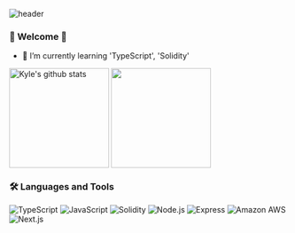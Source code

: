 ![header](https://capsule-render.vercel.app/api?type=waving&color=auto&height=300&section=header&text=I'm Kyle&fontSize=90)


### 🌈 Welcome 👋 
   
- 🌱 I’m currently learning 'TypeScript', 'Solidity'
<div style="display: flex, height:180px">
        <img
            align="center"
            style="height: 180px"
            src="https://github-readme-stats.vercel.app/api?username=imkyle94&show_icons=true&include_all_commits=true&theme=great-gatsby&hide_border=true"
            alt="Kyle's github stats"
        />
        <img
            align="center"
            style="height: 180px"
            src="https://github-readme-stats.vercel.app/api/top-langs/?username=imkyle94&layout=compact&theme=great-gatsby&hide_border=true"
        />
</div>

### 🛠 Languages and Tools
<img alt="TypeScript" src ="https://img.shields.io/badge/TypeScript-3178C6.svg?&style=for-the-badge&logo=TypeScript&logoColor=white"/>
<img alt="JavaScript" src ="https://img.shields.io/badge/JavaScript-F7DF1E.svg?&style=for-the-badge&logo=JavaScript&logoColor=white"/>
<img alt="Solidity" src ="https://img.shields.io/badge/Solidity-363636.svg?&style=for-the-badge&logo=Solidity&logoColor=white"/>
<img alt="Node.js" src ="https://img.shields.io/badge/Node.js-339933.svg?&style=for-the-badge&logo=Node.js&logoColor=white"/>
<img alt="Express" src ="https://img.shields.io/badge/Express-000000.svg?&style=for-the-badge&logo=Express&logoColor=white"/>
<img alt="Amazon AWS" src ="https://img.shields.io/badge/Amazon AWS-232F3E.svg?&style=for-the-badge&logo=Amazon AWS&logoColor=white"/>
<img alt="Next.js" src ="https://img.shields.io/badge/Next.js-000000.svg?&style=for-the-badge&logo=Next.js&logoColor=white"/>

<!--
**imkyle94/imkyle94** is a ✨ _special_ ✨ repository because its `README.md` (this file) appears on your GitHub profile.

Here are some ideas to get you started:

- 🔭 I’m currently working on ...
- 🌱 I’m currently learning ...
- 👯 I’m looking to collaborate on ...
- 🤔 I’m looking for help with ...
- 💬 Ask me about ...
- 📫 How to reach me: ...
- 😄 Pronouns: ...
- ⚡ Fun fact: ...
-->
